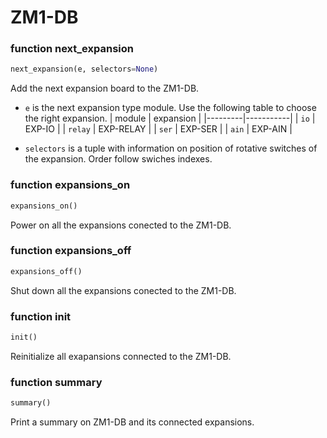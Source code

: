 # ZM1-DB

### function next_expansion
```python
next_expansion(e, selectors=None)
```
Add the next expansion board to the ZM1-DB.
* `e` is the next expansion type module.
    Use the following table to choose the right expansion.
    | module  | expansion |
    |---------|-----------|
    | `io`    | EXP-IO    |
    | `relay` | EXP-RELAY |
    | `ser`   | EXP-SER   |
    | `ain`   | EXP-AIN   |

* `selectors` is a tuple with information on position of rotative switches of the expansion. Order follow swiches indexes.

### function expansions_on
```python
expansions_on()
```
Power on all the expansions conected to the ZM1-DB.

### function expansions_off
```python
expansions_off()
```
Shut down all the expansions conected to the ZM1-DB.

### function init
```python
init()
```
Reinitialize all exapansions connected to the ZM1-DB.

### function summary
```python
summary()
```
Print a summary on ZM1-DB and its connected expansions.
